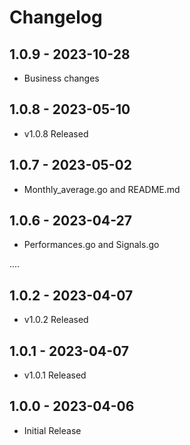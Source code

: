 # Changelog

## 1.0.9 - 2023-10-28
* Business changes

## 1.0.8 - 2023-05-10
* v1.0.8 Released

## 1.0.7 - 2023-05-02
* Monthly_average.go and README.md

## 1.0.6 - 2023-04-27
* Performances.go and Signals.go

....

## 1.0.2 - 2023-04-07
* v1.0.2 Released

## 1.0.1 - 2023-04-07
* v1.0.1 Released

## 1.0.0 - 2023-04-06
* Initial Release
